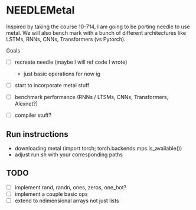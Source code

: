 # NEEDLEMetal
Inspired by taking the course 10-714, I am going to be porting needle to use metal. We will also bench mark with a bunch of different architectures like LSTMs, RNNs, CNNs, Transformers (vs Pytorch).

Goals
  - [ ] recreate needle (maybe I will ref code I wrote)
    - just basic operations for now ig
  - [ ] start to incorporate metal stuff 
  - [ ] benchmark performance (RNNs / LTSMs, CNNs, Transformers, Alexnet?)
  - [ ] compiler stuff?


## Run instructions 
  - downloading metal (import torch; torch.backends.mps.is_available())
  - adjust run.sh with your corresponding paths

## TODO 
  - [ ] implement rand, randn, ones, zeros, one_hot?
  - [ ] implement a couple basic ops
  - [ ] extend to ndimensional arrays not just lists
